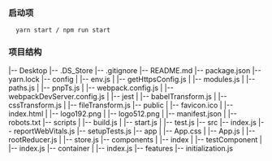###  启动项
```
  yarn start / npm run start 
```
### 项目结构
|-- Desktop
    |-- .DS_Store
    |-- .gitignore
    |-- README.md
    |-- package.json
    |-- yarn.lock
    |-- config
    |   |-- env.js
    |   |-- getHttpsConfig.js
    |   |-- modules.js
    |   |-- paths.js
    |   |-- pnpTs.js
    |   |-- webpack.config.js
    |   |-- webpackDevServer.config.js
    |   |-- jest
    |       |-- babelTransform.js
    |       |-- cssTransform.js
    |       |-- fileTransform.js
    |-- public
    |   |-- favicon.ico
    |   |-- index.html
    |   |-- logo192.png
    |   |-- logo512.png
    |   |-- manifest.json
    |   |-- robots.txt
    |-- scripts
    |   |-- build.js
    |   |-- start.js
    |   |-- test.js
    |-- src
        |-- index.js
        |-- reportWebVitals.js
        |-- setupTests.js
        |-- app
        |   |-- App.css
        |   |-- App.js
        |   |-- rootReducer.js
        |   |-- store.js
        |-- components
        |   |-- index
        |   |-- testComponent
        |       |-- index.js
        |-- container
        |   |-- index.js
        |-- features
            |-- initialization.js
